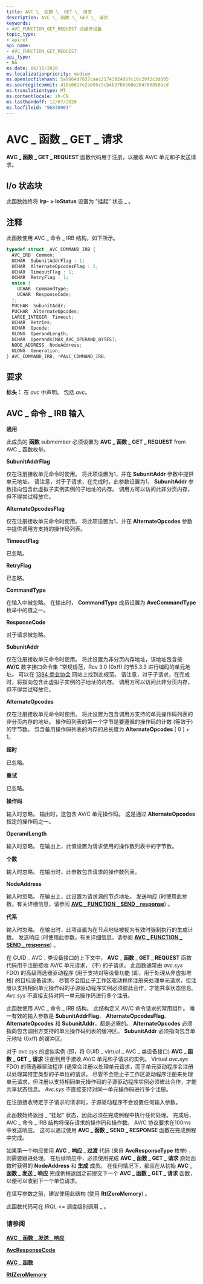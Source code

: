 ```yaml
---
title: AVC \_ 函数 \_ GET \_ 请求
description: AVC \_ 函数 \_ GET \_ 请求
keywords:
- AVC_FUNCTION_GET_REQUEST 流媒体设备
topic_type:
- apiref
api_name:
- AVC_FUNCTION_GET_REQUEST
api_type:
- NA
ms.date: 06/16/2020
ms.localizationpriority: medium
ms.openlocfilehash: 5a9064d7837caec2174392486fc10c29f2c3d095
ms.sourcegitcommit: 418e6617e2a695c9cb4b37b5b60e264760858acd
ms.translationtype: MT
ms.contentlocale: zh-CN
ms.lasthandoff: 12/07/2020
ms.locfileid: "96830903"
---
```

# <a name="avc_function_get_request"></a>AVC \_ 函数 \_ GET \_ 请求

**AVC \_ 函数 \_ GET \_ REQUEST** 函数代码用于注册，以接收 AV/C 单元和子发送请求。

## <a name="io-status-block"></a>I/o 状态块

此函数始终将 **Irp- &gt; IoStatus** 设置为 "挂起" 状态 \_ 。

## <a name="comments"></a>注释

此函数使用 AVC \_ 命令 \_ IRB 结构，如下所示。

```cpp
typedef struct _AVC_COMMAND_IRB {
  AVC_IRB  Common;
  UCHAR  SubunitAddrFlag : 1;
  UCHAR  AlternateOpcodesFlag : 1;
  UCHAR  TimeoutFlag : 1;
  UCHAR  RetryFlag : 1;
  union {
    UCHAR  CommandType;
    UCHAR  ResponseCode;
  };
  PUCHAR  SubunitAddr;
  PUCHAR  AlternateOpcodes;
  LARGE_INTEGER  Timeout;
  UCHAR  Retries;
  UCHAR  Opcode;
  ULONG  OperandLength;
  UCHAR  Operands[MAX_AVC_OPERAND_BYTES];
  NODE_ADDRESS  NodeAddress;
  ULONG  Generation;
} AVC_COMMAND_IRB, *PAVC_COMMAND_IRB;
```

## <a name="requirements"></a>要求

**标头：** 在 *avc* 中声明。 包括 *avc*。

## <a name="avc_command_irb-input"></a>AVC \_ 命令 \_ IRB 输入

**通用**
  
此成员的 **函数** submember 必须设置为 **AVC \_ 函数 \_ GET \_ REQUEST** from AVC \_ 函数枚举。

**SubunitAddrFlag**
  
仅在注册接收单元命令时使用。 将此项设置为1，并在 **SubunitAddr** 参数中提供单元地址。 请注意，对于子请求，在完成时，此参数设置为1， **SubunitAddr** 参数指向包含此虚拟子实例实例的子地址的内存。 调用方可以访问此非分页内存，但不得尝试释放它。

**AlternateOpcodesFlag**
  
仅在注册接收单元命令时使用。 将此项设置为1，并在 **AlternateOpcodes** 参数中提供调用方支持的操作码列表。

**TimeoutFlag**
  
已忽略。

**RetryFlag**
  
已忽略。

**CommandType**
  
在输入中被忽略。 在输出时， **CommandType** 成员设置为 **AvcCommandType** 枚举中的值之一。

**ResponseCode**
  
对于请求被忽略。

**SubunitAddr**
  
仅在注册接收单元命令时使用。 将此设置为非分页内存地址，该地址包含按 **AV/C** 数字接口命令集 "常规规范，Rev 3.0 (0xff) 的节5.3.3 进行编码的单元地址。 可以在 [1394 商业协会](https://1394ta.org/library-2/) 网站上找到此规范。 请注意，对于子请求，在完成时，将指向包含此虚拟子实例的子地址的内存。 调用方可以访问此非分页内存，但不得尝试释放它。

**AlternateOpcodes**
  
仅在注册接收单元命令时使用。 将此设置为包含调用方支持的单元操作码列表的非分页内存的地址。 操作码列表的第一个字节是要遵循的操作码的计数 (等效于) 的字节数。 包含备用操作码列表的内存的总长度为 **AlternateOpcodes** \[ 0 \] + 1。

**超时**
  
已忽略。

**重试**
  
已忽略。

**操作码**
  
输入时忽略。 输出时，这包含 AV/C 单元操作码。 这是通过 **AlternateOpcodes** 指定的操作码之一。

**OperandLength**
  
输入时忽略。 在输出上，此值设置为请求使用的操作数列表中的字节数。

**个数**
  
输入时忽略。 在输出时，此参数包含请求的操作数列表。

**NodeAddress**
  
输入时忽略。 在输出上，此设置为请求源的节点地址。 发送响应 (时使用此参数。有关详细信息，请参阅 [**AVC \_ FUNCTION \_ SEND \_ response**](avc-function-send-response.md)) 。

**代系**
  
输入时忽略。 在输出时，此项设置为在节点地址被视为有效时强制执行的生成计数。 发送响应 (时使用此参数。有关详细信息，请参阅 [**AVC \_ FUNCTION \_ SEND \_ response**](avc-function-send-response.md)) 。

在 GUID \_ AVC \_ 类设备接口的上下文中， **AVC \_ 函数 \_ GET \_ REQUEST** 函数代码用于注册接收 AV/C 单元请求， (不) 的子请求。 此函数通常由 *avc.sys* FDO) 的高级筛选器驱动程序 (用于支持对等设备功能 (即，用于处理从非虚拟堆栈) 的目标设备请求。 尽管不会阻止子工作区驱动程序注册来处理单元请求，但注册以支持相同单元操作码的子源驱动程序实例必须彼此合作，才能共享状态信息。 *Avc.sys* 不直接支持对同一单元操作码进行多个注册。

此函数使用 AVC \_ 命令 \_ IRB 结构。 此结构定义 AV/C 命令请求的常用组件。 唯一有效的输入参数是 **SubunitAddrFlag**、 **AlternateOpcodesFlag**、 **AlternateOpcodes** 和 **SubunitAddr**，都是必需的。 **AlternateOpcodes** 必须指向包含调用方支持的单元操作码列表的缓冲区。 **SubunitAddr** 必须指向包含单元地址 (0xff) 的缓冲区。

对于 *avc.sys* 的虚拟实例 (即，将 GUID \_ virtual \_ AVC \_ 类设备接口) **AVC \_ 函数 \_ GET \_ 请求** 注册到用于接收 AV/C 单元和子请求的实例。 Virtual *avc.sys* FDO) 的筛选器驱动程序 (通常会注册以处理单元请求，而子单元驱动程序会注册以处理其特定类型的子单位的请求。 尽管不会阻止子工作区驱动程序注册来处理单元请求，但注册以支持相同单元操作码的子源驱动程序实例必须彼此合作，才能共享状态信息。 *Avc.sys* 不直接支持对同一单元操作码进行多个注册。

在注册接收特定于子请求的请求时，子源驱动程序不会设置任何输入参数。

此函数始终返回 \_ "挂起" 状态，因此必须在完成例程中执行任何处理。 完成后，AVC \_ 命令 \_ IRB 结构将保存请求的操作码和操作数。 AV/C 协议要求在100ms 中发送响应。 这可以通过使用 **AVC \_ 函数 \_ SEND \_ RESPONSE** 函数在完成例程中完成。

如果第一个响应使用 **AVC \_ 响应 \_ 过渡** 代码 (来自 **AvcResponseType** 枚举) ，则需要跟进处理。 在后续响应中，必须使用完成 **AVC \_ 函数 \_ GET \_ 请求** 原始函数时获得的 **NodeAddress** 和 **生成** 成员。 在任何情况下，都应在从初始 **AVC \_ 函数 \_ 发送 \_ 响应** 完成例程返回之前提交下一个 **AVC \_ 函数 \_ GET \_ 请求** 函数，以便可以收到下一个单位请求。

在填写参数之前，建议使用此结构 (使用 **RtlZeroMemory**) 。

此函数代码可在 IRQL <= 调度级别调用 \_ 。

### <a name="see-also"></a>请参阅

[**AVC \_ 函数 \_ 发送 \_ 响应**](avc-function-send-response.md)

[**AvcResponseCode**](/windows-hardware/drivers/ddi/avc/ne-avc-_tagavcresponsecode)

[**AVC \_ 函数**](/windows-hardware/drivers/ddi/avc/ne-avc-_tagavc_function)

[**RtlZeroMemory**](/windows-hardware/drivers/ddi/wdm/nf-wdm-rtlzeromemory)
